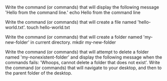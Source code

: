 Write the command (or commands) that will display the following message 'Hello from the command line.'
echo Hello from the command line

Write the command (or commands) that will create a file named 'hello-world.txt'.
touch hello-world.txt

Write the command (or commands) that will create a folder named 'my-new-folder' in current directory.
mkdir my-new-folder

Write the command (or commands) that will attempt to delete a folder named 'my-nonexistent-folder' and display the following message when the commands fails: 'Whoops, cannot delete a folder that does not exist'.
Write the command (or commands) that will navigate to your desktop, and then to the parent folder of the desktop.
